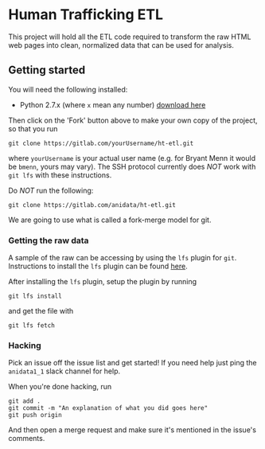 # Human Trafficking ETL

This project will hold all the ETL code required to transform the raw HTML
web pages into clean, normalized data that can be used for analysis.

## Getting started
You will need the following installed:

* Python 2.7.x (where `x` mean any number) [download here](https://www.python.org/downloads)

Then click on the 'Fork' button above to make your own copy of the project,
so that you run

```
git clone https://gitlab.com/yourUsername/ht-etl.git
```

where `yourUsername` is your actual user name (e.g. for Bryant Menn it would
be `bmenn`, yours may vary). The SSH protocol currently does *NOT* work with
`git lfs` with these instructions.

Do *NOT* run the following:

```
git clone https://gitlab.com/anidata/ht-etl.git
```

We are going to use what is called a fork-merge model for git.

### Getting the raw data
A sample of the raw can be accessing by using the `lfs` plugin for `git`.
Instructions to install the `lfs` plugin can be found
[here](https://git-lfs.github.com/).

After installing the `lfs` plugin, setup the plugin by running

```
git lfs install
```

and get the file with

```
git lfs fetch
```

### Hacking

Pick an issue off the issue list and get started! If you need help just ping
the `anidata1_1` slack channel for help.

When you're done hacking, run

```
git add .
git commit -m "An explanation of what you did goes here"
git push origin
```

And then open a merge request and make sure it's mentioned in the issue's
comments.
